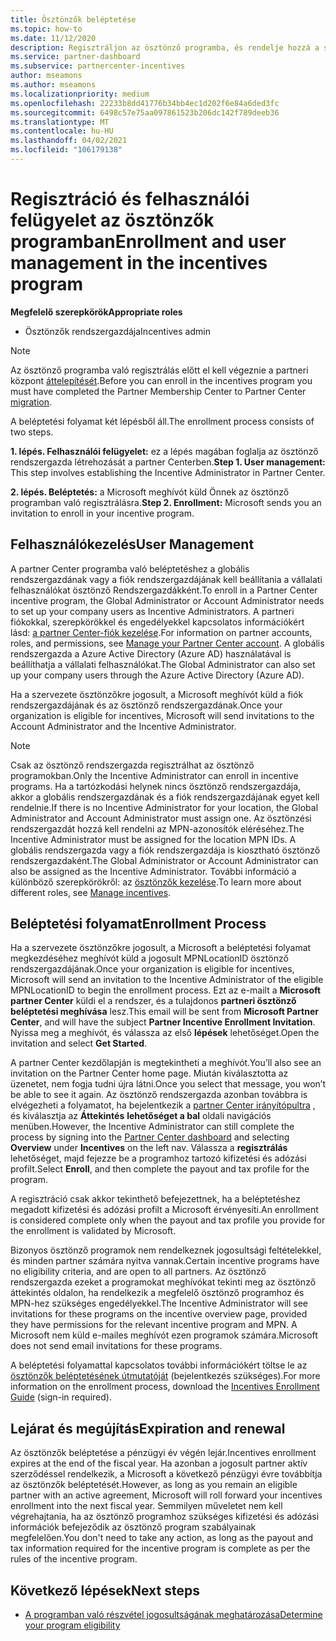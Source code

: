 ```yaml
---
title: Ösztönzők beléptetése
ms.topic: how-to
ms.date: 11/12/2020
description: Regisztráljon az ösztönző programba, és rendelje hozzá a szükséges szerepköröket a felhasználói felügyelethez. Ez a cikk a beléptetési folyamatot ismerteti.
ms.service: partner-dashboard
ms.subservice: partnercenter-incentives
author: mseamons
ms.author: mseamons
ms.localizationpriority: medium
ms.openlocfilehash: 22233b8dd41776b34bb4ec1d202f6e84a6ded3fc
ms.sourcegitcommit: 6498c57e75aa097861523b206dc142f789deeb36
ms.translationtype: MT
ms.contentlocale: hu-HU
ms.lasthandoff: 04/02/2021
ms.locfileid: "106179138"
---
```

# <a name="enrollment-and-user-management-in-the-incentives-program"></a><span data-ttu-id="56c0e-104">Regisztráció és felhasználói felügyelet az ösztönzők programban</span><span class="sxs-lookup"><span data-stu-id="56c0e-104">Enrollment and user management in the incentives program</span></span>

<span data-ttu-id="56c0e-105">**Megfelelő szerepkörök**</span><span class="sxs-lookup"><span data-stu-id="56c0e-105">**Appropriate roles**</span></span>

- <span data-ttu-id="56c0e-106">Ösztönzők rendszergazdája</span><span class="sxs-lookup"><span data-stu-id="56c0e-106">Incentives admin</span></span>

>[!NOTE]
><span data-ttu-id="56c0e-107">Az ösztönző programba való regisztrálás előtt el kell végeznie a partneri központ [áttelepítését](prepare-pmc-pc-migration.md).</span><span class="sxs-lookup"><span data-stu-id="56c0e-107">Before you can enroll in the incentives program you must have completed the Partner Membership Center to Partner Center [migration](prepare-pmc-pc-migration.md).</span></span>

<span data-ttu-id="56c0e-108">A beléptetési folyamat két lépésből áll.</span><span class="sxs-lookup"><span data-stu-id="56c0e-108">The enrollment process consists of two steps.</span></span>

<span data-ttu-id="56c0e-109">**1. lépés. Felhasználói felügyelet:** ez a lépés magában foglalja az ösztönző rendszergazda létrehozását a partner Centerben.</span><span class="sxs-lookup"><span data-stu-id="56c0e-109">**Step 1. User management:** This step involves establishing the Incentive Administrator in Partner Center.</span></span>

<span data-ttu-id="56c0e-110">**2. lépés. Beléptetés:** a Microsoft meghívót küld Önnek az ösztönző programban való regisztrálásra.</span><span class="sxs-lookup"><span data-stu-id="56c0e-110">**Step 2. Enrollment:** Microsoft sends you an invitation to enroll in your incentive program.</span></span>

## <a name="user-management"></a><span data-ttu-id="56c0e-111">Felhasználókezelés</span><span class="sxs-lookup"><span data-stu-id="56c0e-111">User Management</span></span>

<span data-ttu-id="56c0e-112">A partner Center programba való beléptetéshez a globális rendszergazdának vagy a fiók rendszergazdájának kell beállítania a vállalati felhasználókat ösztönző Rendszergazdákként.</span><span class="sxs-lookup"><span data-stu-id="56c0e-112">To enroll in a Partner Center incentive program, the Global Administrator or Account Administrator needs to set up your company users as Incentive Administrators.</span></span> <span data-ttu-id="56c0e-113">A partneri fiókokkal, szerepkörökkel és engedélyekkel kapcsolatos információkért lásd: [a partner Center-fiók kezelése](partner-center-account-setup.md).</span><span class="sxs-lookup"><span data-stu-id="56c0e-113">For information on partner accounts, roles, and permissions, see [Manage your Partner Center account](partner-center-account-setup.md).</span></span> <span data-ttu-id="56c0e-114">A globális rendszergazda a Azure Active Directory (Azure AD) használatával is beállíthatja a vállalati felhasználókat.</span><span class="sxs-lookup"><span data-stu-id="56c0e-114">The Global Administrator can also set up your company users through the Azure Active Directory (Azure AD).</span></span>

<span data-ttu-id="56c0e-115">Ha a szervezete ösztönzőkre jogosult, a Microsoft meghívót küld a fiók rendszergazdájának és az ösztönző rendszergazdának.</span><span class="sxs-lookup"><span data-stu-id="56c0e-115">Once your organization is eligible for incentives, Microsoft will send invitations to the Account Administrator and the Incentive Administrator.</span></span>

>[!NOTE]
><span data-ttu-id="56c0e-116">Csak az ösztönző rendszergazda regisztrálhat az ösztönző programokban.</span><span class="sxs-lookup"><span data-stu-id="56c0e-116">Only the Incentive Administrator can enroll in incentive programs.</span></span> <span data-ttu-id="56c0e-117">Ha a tartózkodási helynek nincs ösztönző rendszergazdája, akkor a globális rendszergazdának és a fiók rendszergazdájának egyet kell rendelnie.</span><span class="sxs-lookup"><span data-stu-id="56c0e-117">If there is no Incentive Administrator for your location, the Global Administrator and Account Administrator must assign one.</span></span> <span data-ttu-id="56c0e-118">Az ösztönzési rendszergazdát hozzá kell rendelni az MPN-azonosítók eléréséhez.</span><span class="sxs-lookup"><span data-stu-id="56c0e-118">The Incentive Administrator must be assigned for the location MPN IDs.</span></span> <span data-ttu-id="56c0e-119">A globális rendszergazda vagy a fiók rendszergazdája is kiosztható ösztönző rendszergazdaként.</span><span class="sxs-lookup"><span data-stu-id="56c0e-119">The Global Administrator or Account Administrator can also be assigned as the Incentive Administrator.</span></span> <span data-ttu-id="56c0e-120">További információ a különböző szerepkörökről: az [ösztönzők kezelése](permissions-overview.md#manage-incentives).</span><span class="sxs-lookup"><span data-stu-id="56c0e-120">To learn more about different roles, see [Manage incentives](permissions-overview.md#manage-incentives).</span></span>

## <a name="enrollment-process"></a><span data-ttu-id="56c0e-121">Beléptetési folyamat</span><span class="sxs-lookup"><span data-stu-id="56c0e-121">Enrollment Process</span></span>

<span data-ttu-id="56c0e-122">Ha a szervezete ösztönzőkre jogosult, a Microsoft a beléptetési folyamat megkezdéséhez meghívót küld a jogosult MPNLocationID ösztönző rendszergazdájának.</span><span class="sxs-lookup"><span data-stu-id="56c0e-122">Once your organization is eligible for incentives, Microsoft will send an invitation to the Incentive Administrator of the eligible MPNLocationID to begin the enrollment process.</span></span> <span data-ttu-id="56c0e-123">Ezt az e-mailt a **Microsoft partner Center** küldi el a rendszer, és a tulajdonos **partneri ösztönző beléptetési meghívása** lesz.</span><span class="sxs-lookup"><span data-stu-id="56c0e-123">This email will be sent from **Microsoft Partner Center**, and will have the subject **Partner Incentive Enrollment Invitation**.</span></span> <span data-ttu-id="56c0e-124">Nyissa meg a meghívót, és válassza az első **lépések** lehetőséget.</span><span class="sxs-lookup"><span data-stu-id="56c0e-124">Open the invitation and select **Get Started**.</span></span>

<span data-ttu-id="56c0e-125">A partner Center kezdőlapján is megtekintheti a meghívót.</span><span class="sxs-lookup"><span data-stu-id="56c0e-125">You’ll also see an invitation on the Partner Center home page.</span></span> <span data-ttu-id="56c0e-126">Miután kiválasztotta az üzenetet, nem fogja tudni újra látni.</span><span class="sxs-lookup"><span data-stu-id="56c0e-126">Once you select that message, you won’t be able to see it again.</span></span> <span data-ttu-id="56c0e-127">Az ösztönző rendszergazda azonban továbbra is elvégezheti a folyamatot, ha bejelentkezik a [partner Center irányítópultra](https://partner.microsoft.com/dashboard/) , és kiválasztja az **Áttekintés** **lehetőséget a bal** oldali navigációs menüben.</span><span class="sxs-lookup"><span data-stu-id="56c0e-127">However, the Incentive Administrator can still complete the process by signing into the [Partner Center dashboard](https://partner.microsoft.com/dashboard/) and selecting **Overview** under **Incentives** on the left nav.</span></span> <span data-ttu-id="56c0e-128">Válassza a **regisztrálás** lehetőséget, majd fejezze be a programhoz tartozó kifizetési és adózási profilt.</span><span class="sxs-lookup"><span data-stu-id="56c0e-128">Select **Enroll**, and then complete the payout and tax profile for the program.</span></span>

<span data-ttu-id="56c0e-129">A regisztráció csak akkor tekinthető befejezettnek, ha a beléptetéshez megadott kifizetési és adózási profilt a Microsoft érvényesíti.</span><span class="sxs-lookup"><span data-stu-id="56c0e-129">An enrollment is considered complete only when the payout and tax profile you provide for the enrollment is validated by Microsoft.</span></span>

<span data-ttu-id="56c0e-130">Bizonyos ösztönző programok nem rendelkeznek jogosultsági feltételekkel, és minden partner számára nyitva vannak.</span><span class="sxs-lookup"><span data-stu-id="56c0e-130">Certain incentive programs have no eligibility criteria, and are open to all partners.</span></span> <span data-ttu-id="56c0e-131">Az ösztönző rendszergazda ezeket a programokat meghívókat tekinti meg az ösztönző áttekintés oldalon, ha rendelkezik a megfelelő ösztönző programhoz és MPN-hez szükséges engedélyekkel.</span><span class="sxs-lookup"><span data-stu-id="56c0e-131">The Incentive Administrator will see invitations for these programs on the incentive overview page, provided they have permissions for the relevant incentive program and MPN.</span></span> <span data-ttu-id="56c0e-132">A Microsoft nem küld e-mailes meghívót ezen programok számára.</span><span class="sxs-lookup"><span data-stu-id="56c0e-132">Microsoft does not send email invitations for these programs.</span></span>

<span data-ttu-id="56c0e-133">A beléptetési folyamattal kapcsolatos további információkért töltse le az [ösztönzők beléptetésének útmutatóját](https://partner.microsoft.com/resources/detail/partner-center-incentives-enrollment-pdf) (bejelentkezés szükséges).</span><span class="sxs-lookup"><span data-stu-id="56c0e-133">For more information on the enrollment process, download the [Incentives Enrollment Guide](https://partner.microsoft.com/resources/detail/partner-center-incentives-enrollment-pdf) (sign-in required).</span></span>

## <a name="expiration-and-renewal"></a><span data-ttu-id="56c0e-134">Lejárat és megújítás</span><span class="sxs-lookup"><span data-stu-id="56c0e-134">Expiration and renewal</span></span>

<span data-ttu-id="56c0e-135">Az ösztönzők beléptetése a pénzügyi év végén lejár.</span><span class="sxs-lookup"><span data-stu-id="56c0e-135">Incentives enrollment expires at the end of the fiscal year.</span></span> <span data-ttu-id="56c0e-136">Ha azonban a jogosult partner aktív szerződéssel rendelkezik, a Microsoft a következő pénzügyi évre továbbítja az ösztönzők beléptetését.</span><span class="sxs-lookup"><span data-stu-id="56c0e-136">However, as long as you remain an eligible partner with an active agreement, Microsoft will roll forward your incentives enrollment into the next fiscal year.</span></span> <span data-ttu-id="56c0e-137">Semmilyen műveletet nem kell végrehajtania, ha az ösztönző programhoz szükséges kifizetési és adózási információk befejeződik az ösztönző program szabályainak megfelelően.</span><span class="sxs-lookup"><span data-stu-id="56c0e-137">You don't need to take any action, as long as the payout and tax information required for the incentive program is complete as per the rules of the incentive program.</span></span>

## <a name="next-steps"></a><span data-ttu-id="56c0e-138">Következő lépések</span><span class="sxs-lookup"><span data-stu-id="56c0e-138">Next steps</span></span>

- [<span data-ttu-id="56c0e-139">A programban való részvétel jogosultságának meghatározása</span><span class="sxs-lookup"><span data-stu-id="56c0e-139">Determine your program eligibility</span></span>](incentives-determined-your-program-eligibility.md)
